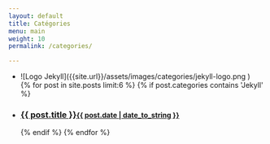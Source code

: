 ```yaml
---
layout: default
title: Catégories
menu: main
weight: 10
permalink: /categories/

---
```


<div class="card">
<ul>
<li class="card" markdown="1">
![Logo Jekyll]({{site.url}}/assets/images/categories/jekyll-logo.png )
</li>
{% for post in site.posts limit:6 %}
{% if post.categories contains 'Jekyll' %}
<li class="card">
<h3>
<a href="{{ site.baseurl }}{{ post.url }}">{{ post.title }}<small>{{ post.date | date_to_string }}</small></a>
</h3>
</li>
{% endif %}
{% endfor %}
</ul>
</div>


